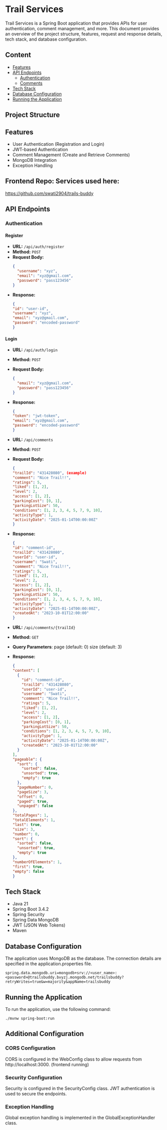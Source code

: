 # Trail Services

Trail Services is a Spring Boot application that provides APIs for user authentication, comment management, and more. This document provides an overview of the project structure, features, request and response details, tech stack, and database configuration.

## Content

- [Features](#features)
- [API Endpoints](#api-endpoints)
  - [Authentication](#authentication)
  - [Comments](#comments)
- [Tech Stack](#tech-stack)
- [Database Configuration](#database-configuration)
- [Running the Application](#running-the-application)

## Project Structure

## Features

- User Authentication (Registration and Login)
- JWT-based Authentication
- Comment Management (Create and Retrieve Comments)
- MongoDB Integration
- Exception Handling


## Frontend Repo: Services used here:
https://github.com/swati2904/trails-buddy

## API Endpoints

### Authentication

#### Register

- **URL:** `/api/auth/register`
- **Method:** `POST`
- **Request Body:**
  ```json
  {
    "username": "xyz",
    "email": "xyz@gmail.com",
    "password": "pass123456"
  }

- **Response:**
  ```json
  {
  "id": "user-id",
  "username": "xyz",
  "email": "xyz@gmail.com",
  "password": "encoded-password"
  }

#### Login
- **URL:** `/api/auth/login`
- **Method:** `POST`
- **Request Body:**
  ```json
  {
    "email": "xyz@gmail.com",
    "password": "pass123456"
  }

- **Response:**
  ```json
  {
  "token": "jwt-token",
  "email": "xyz@gmail.com",
  "password": "encoded-password"
  }

- **URL:** `/api/comments`
- **Method:** `POST`
- **Request Body:**
  ```json
  {
  "trailId": "431428080", (example)
  "comment": "Nice Trail!!",
  "ratings": 5,
  "liked": [1, 2],
  "level": 2,
  "access": [1, 2],
  "parkingCost": [0, 1],
  "parkingLotSize": 50,
  "conditions": [1, 2, 3, 4, 5, 7, 9, 10],
  "activityType": 1,
  "activityDate": "2025-01-14T00:00:00Z"
  }

- **Response:**
  ```json
  {
  "id": "comment-id",
  "trailId": "431428080",
  "userId": "user-id",
  "username": "Swati",
  "comment": "Nice Trail!!",
  "ratings": 5,
  "liked": [1, 2],
  "level": 2,
  "access": [1, 2],
  "parkingCost": [0, 1],
  "parkingLotSize": 50,
  "conditions": [1, 2, 3, 4, 5, 7, 9, 10],
  "activityType": 1,
  "activityDate": "2025-01-14T00:00:00Z",
  "createdAt": "2023-10-01T12:00:00"
  }

- **URL:** `/api/comments/{trailId}`
- **Method:** `GET`
- **Query Parameters**:
    page (default: 0)
    size (default: 3)

- **Response:**
  ```json
  {
  "content": [
    {
      "id": "comment-id",
      "trailId": "431428080",
      "userId": "user-id",
      "username": "Swati",
      "comment": "Nice Trail!!",
      "ratings": 5,
      "liked": [1, 2],
      "level": 2,
      "access": [1, 2],
      "parkingCost": [0, 1],
      "parkingLotSize": 50,
      "conditions": [1, 2, 3, 4, 5, 7, 9, 10],
      "activityType": 1,
      "activityDate": "2025-01-14T00:00:00Z",
      "createdAt": "2023-10-01T12:00:00"
    }
  ],
  "pageable": {
    "sort": {
      "sorted": false,
      "unsorted": true,
      "empty": true
    },
    "pageNumber": 0,
    "pageSize": 3,
    "offset": 0,
    "paged": true,
    "unpaged": false
  },
  "totalPages": 1,
  "totalElements": 1,
  "last": true,
  "size": 3,
  "number": 0,
  "sort": {
    "sorted": false,
    "unsorted": true,
    "empty": true
  },
  "numberOfElements": 1,
  "first": true,
  "empty": false
  }


## Tech Stack
- Java 21
- Spring Boot 3.4.2
- Spring Security
- Spring Data MongoDB
- JWT (JSON Web Tokens)
- Maven

## Database Configuration
The application uses MongoDB as the database. The connection details are specified in the application.properties file.

```
spring.data.mongodb.uri=mongodb+srv://<user_name>:<password>@trailsbuddy.bvyzj.mongodb.net/trailsbuddy?retryWrites=true&w=majority&appName=trailsbuddy
```

## Running the Application
To run the application, use the following command:

```
./mvnw spring-boot:run
```

## Additional Configuration

### CORS Configuration
CORS is configured in the WebConfig class to allow requests from http://localhost:3000. (frontend running)

### Security Configuration
Security is configured in the SecurityConfig class. JWT authentication is used to secure the endpoints.

### Exception Handling
Global exception handling is implemented in the GlobalExceptionHandler class.


